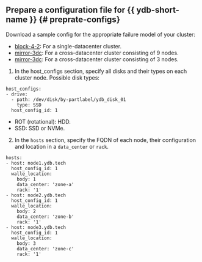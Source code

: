 ## Prepare a configuration file for {{ ydb-short-name }} {# preprate-configs}

Download a sample config for the appropriate failure model of your cluster:

* [block-4-2](https://github.com/ydb-platform/ydb/blob/main/ydb/deploy/yaml_config_examples/block-4-2.yaml): For a single-datacenter cluster.
* [mirror-3dc](https://github.com/ydb-platform/ydb/blob/main/ydb/deploy/yaml_config_examples/mirror-3dc-9-nodes.yaml): For a cross-datacenter cluster consisting of 9 nodes.
* [mirror-3dc](https://github.com/ydb-platform/ydb/blob/main/ydb/deploy/yaml_config_examples/mirror-3dc-3-nodes.yaml): For a cross-datacenter cluster consisting of 3 nodes.

1. In the host_configs section, specify all disks and their types on each cluster node. Possible disk types:

```text
host_configs:
- drive:
  - path: /dev/disk/by-partlabel/ydb_disk_01
    type: SSD
  host_config_id: 1
```

* ROT (rotational): HDD.
* SSD: SSD or NVMe.

2. In the `hosts` section, specify the FQDN of each node, their configuration and location in a `data_center` or `rack`.

```text
hosts:
- host: node1.ydb.tech
  host_config_id: 1
  walle_location:
    body: 1
    data_center: 'zone-a'
    rack: '1'
- host: node2.ydb.tech
  host_config_id: 1
  walle_location:
    body: 2
    data_center: 'zone-b'
    rack: '1'
- host: node3.ydb.tech
  host_config_id: 1
  walle_location:
    body: 3
    data_center: 'zone-c'
    rack: '1'
```